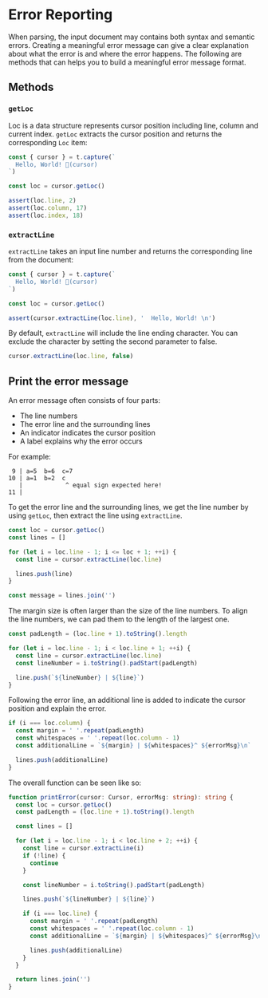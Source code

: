 # Error Reporting

When parsing, the input document may contains both syntax and semantic errors. Creating a meaningful error message can give a clear explanation about what the error is and where the error happens. The following are methods that can helps you to build a meaningful error message format.

## Methods

### `getLoc`

Loc is a data structure represents cursor position including line, column and current index. `getLoc` extracts the cursor position and returns the corresponding `Loc` item:

```ts
const { cursor } = t.capture(`
  Hello, World! 🌵(cursor)
`)

const loc = cursor.getLoc()

assert(loc.line, 2)
assert(loc.column, 17)
assert(loc.index, 18)
```

### `extractLine`

`extractLine` takes an input line number and returns the corresponding line from the document:

```ts
const { cursor } = t.capture(`
  Hello, World! 🌵(cursor)
`)

const loc = cursor.getLoc()

assert(cursor.extractLine(loc.line), '  Hello, World! \n')
```

By default, `extractLine` will include the line ending character. You can exclude the character by setting the second parameter to false.

```ts
cursor.extractLine(loc.line, false)
```

## Print the error message

An error message often consists of four parts:

- The line numbers
- The error line and the surrounding lines
- An indicator indicates the cursor position
- A label explains why the error occurs

For example:

```
 9 | a=5  b=6  c=7
10 | a=1  b=2  c
   |            ^ equal sign expected here!
11 |
```

To get the error line and the surrounding lines, we get the line number by using `getLoc`, then extract the line using `extractLine`.

```ts
const loc = cursor.getLoc()
const lines = []

for (let i = loc.line - 1; i <= loc + 1; ++i) {
  const line = cursor.extractLine(loc.line)

  lines.push(line)
}

const message = lines.join('')
```

The margin size is often larger than the size of the line numbers. To align the line numbers, we can pad them to the length of the largest one.

```ts
const padLength = (loc.line + 1).toString().length

for (let i = loc.line - 1; i < loc.line + 1; ++i) {
  const line = cursor.extractLine(loc.line)
  const lineNumber = i.toString().padStart(padLength)

  line.push(`${lineNumber} | ${line}`)
}
```

Following the error line, an additional line is added to indicate the cursor position and explain the error.

```ts
if (i === loc.column) {
  const margin = ' '.repeat(padLength)
  const whitespaces = ' '.repeat(loc.column - 1)
  const additionalLine = `${margin} | ${whitespaces}^ ${errorMsg}\n`

  lines.push(additionalLine)
}
```

The overall function can be seen like so:

```ts
function printError(cursor: Cursor, errorMsg: string): string {
  const loc = cursor.getLoc()
  const padLength = (loc.line + 1).toString().length

  const lines = []

  for (let i = loc.line - 1; i < loc.line + 2; ++i) {
    const line = cursor.extractLine(i)
    if (!line) {
      continue
    }

    const lineNumber = i.toString().padStart(padLength)

    lines.push(`${lineNumber} | ${line}`)

    if (i === loc.line) {
      const margin = ' '.repeat(padLength)
      const whitespaces = ' '.repeat(loc.column - 1)
      const additionalLine = `${margin} | ${whitespaces}^ ${errorMsg}\n`

      lines.push(additionalLine)
    }
  }

  return lines.join('')
}
```
